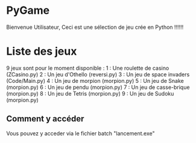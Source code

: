 # PyGame

Bienvenue Utilisateur, Ceci est une sélection de jeu crée en Python !!!!!!


# Liste des jeux

9 jeux sont pour le moment disponible :
1 : Une roulette de casino (ZCasino.py)
2 : Un jeu d'Othello (reversi.py)
3 : Un jeu de space invaders (Code/Main.py)
4 : Un jeu de morpion (morpion.py)
5 : Un jeu de Snake (morpion.py)
6 : Un jeu de pendu (morpion.py)
7 : Un jeu de casse-brique (morpion.py)
8 : Un jeu de Tetris (morpion.py)
9 : Un jeu de Sudoku (morpion.py)


## Comment y accéder
Vous pouvez y acceder via le fichier batch "lancement.exe"
